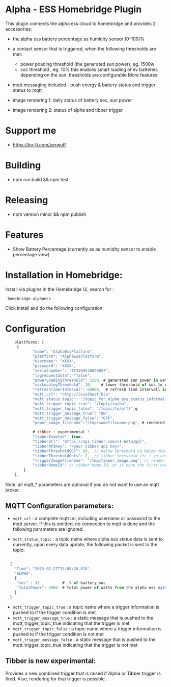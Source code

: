 
# Alpha - ESS Homebridge Plugin

This plugin connects the alpha ess cloud to homebridge and provides 2 accessories:
 
 - the alpha ess battery percentage as humidity sensor (0-100)% 
 - a contact sensor that is triggered, when the following thresholds are met:
   - power poading threshold (the generated sun power), eg. 1500w 
   - soc threshold , eg. 10% 
   this enables smart loading of ev batteries depending on the sun. thresholds are configurable
More features:

- mqtt messaging included - push energy & battery status and trigger status to mqtt
- image rendering 1: daily status of battery soc, sun power
- image rendering 2: status of alpha and tibber trigger
  
# Support me

- https://ko-fi.com/zerwuff

# Building 

 -  npm run build && npm test

# Releasing

 - npm version minor && npm publish

# Features 

 - Show Battery Percentage  (currently as as humidity sensor to enable percentage view)


# Installation in Homebridge:

Install via plugins in the Homebridge Ui, search for :
```
 homebridge-alphaess
```

Click install and do the following configuration:

 # Configuration
```js
    plattforms: [
     {
            "name": "AlphaEssPlatform",
            "platform": "AlphaEssPlatform",
            "username": "XXXX",
            "password": "XXXX",
            "serialnumber": "AE3100520050057",        
            "logrequestdata": "false",        
            "powerLoadingThreshold": 1500, # generated sun power in watts to enable trigger
            "socLoadingThreshold": 10,    # lower threshold of soc to enable trigger
            "refreshTimerInterval": 60000,  # refresh time intervall in ms       
            "mqtt_url": "http://localhost:bla"
            "mqtt_status_topic": "/topic_for_alpha_ess_status_information",  # 
            "mqtt_trigger_topic_true": "/topic/to/on",
            "mqtt_trigger_topic_false": "/topic/to/off)",q
            "mqtt_trigger_message_true": "ON",
            "mqtt_trigger_message_false": "OFF",
            "power_image_filename":"/tmp/somefilename.png", # rendered output of todays statistics (PV & battery) - for camera / image exposing  

            # tibber : experimental !        
            "tibberEnabled": true,
            "tibberUrl": "https://api.tibber.com/v1-beta/gql",
            "tibberAPIKey": "<your tibber api key>",
            "tibberThresholdSOC": 60,  // below threshold on below that tibber is triggered. 
            "tibberThresholdCnts": 2,  // tibber threshold (+/-) in cents that will still enable the tibber trigger. e.g. current tibber price is 20 cents,  [18...22] cents will trigger it  
            "triggerImageFilename": "/tmp/tibber_image.png", // rendering image of alpha and tibber trigger
            "tibberHomeId": // tibber home Id, or if none the first one is used.
        }
    ],

```

Note: all mqtt_* parameters are optional if you do not want to use an mqtt broker.

##  MQTT Configuration parameters:

 - `mqtt_url` : a complete mqtt url, including username or password to the mqtt server. if this is omitted, no connection to mqtt is done and the 
following parameters are ignored.

 - `mqtt_status_topic` :  a topic name where alpha ess status data is sent to. currently, upon every data update, the following packet is sent to the topic:
```js
  
  { 
    "Time": "2023-02-27T15:08:20.818", 
    "ALPHA": 
    {
     "soc" : 33 ,        #  % of battery soc
     "totalPower": 5000  # total power of watts from the alpha ess system (ac & dc combined)
    } 
  }

```   

 - `mqtt_trigger_topic_true` :  a topic name where a trigger information is pushed to if the trigger condition is met 
 - `mqtt_trigger_message_true` :  a static message that is pushed to the mqtt_trigger_topic_true indicating that the trigger is met
 - `mqtt_trigger_topic_false` :  a topic name where a trigger information is pushed to if the trigger condition is not met 
 - `mqtt_trigger_message_false` :  a static message that is pushed to the mqtt_trigger_topic_true indicating that the trigger is not met



##  Tibber is new experimental:

Provides a new combined trigger that is raised if Alpha or Tibber trigger is fired. Also, rendering for that trigger is possible.
